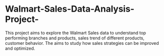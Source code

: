 # Walmart-Sales-Data-Analysis-Project-
This project aims to explore the Walmart Sales data to understand top performing branches and products, sales trend of different products, customer behavior. The aims to study how sales strategies can be improved and optimized. 
